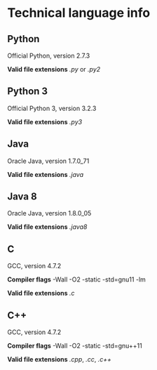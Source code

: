 # Technical language info
## Python
Official Python, version 2.7.3

__Valid file extensions__
_.py_ or _.py2_

## Python 3
Official Python 3, version 3.2.3

__Valid file extensions__
_.py3_

## Java
Oracle Java, version 1.7.0_71

__Valid file extensions__
_.java_

## Java 8
Oracle Java, version 1.8.0_05

__Valid file extensions__
_.java8_

## C
GCC, version 4.7.2

__Compiler flags__
-Wall -O2 -static -std=gnu11 -lm

__Valid file extensions__
_.c_

## C++
GCC, version 4.7.2

__Compiler flags__
-Wall -O2 -static -std=gnu++11

__Valid file extensions__
_.cpp_, _.cc_, _.c++_
